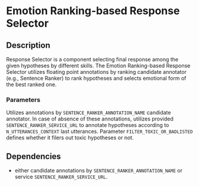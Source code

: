 # Emotion Ranking-based Response Selector

## Description

Response Selector is a component selecting final response among the given hypotheses by different skills.
The Emotion Ranking-based Response Selector utilizes floating point annotations by ranking candidate annotator (e.g., Sentence Ranker)
to rank hypotheses and selects emotional form of the best ranked one.

### Parameters

Utilizes annotations by `SENTENCE_RANKER_ANNOTATION_NAME` candidate annotator. 
In case of absence of these annotations, utilizes provided `SENTENCE_RANKER_SERVICE_URL` to annotate hypotheses 
according to `N_UTTERANCES_CONTEXT` last utterances.
Parameter `FILTER_TOXIC_OR_BADLISTED` defines whether it filers out toxic hypotheses or not.

## Dependencies

- either candidate annotations by `SENTENCE_RANKER_ANNOTATION_NAME` or service `SENTENCE_RANKER_SERVICE_URL`.